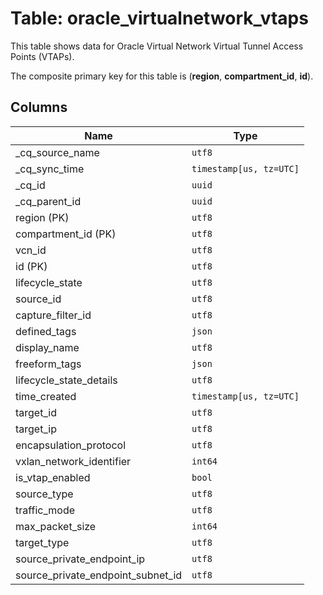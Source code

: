 # Table: oracle_virtualnetwork_vtaps

This table shows data for Oracle Virtual Network Virtual Tunnel Access Points (VTAPs).

The composite primary key for this table is (**region**, **compartment_id**, **id**).

## Columns

| Name          | Type          |
| ------------- | ------------- |
|_cq_source_name|`utf8`|
|_cq_sync_time|`timestamp[us, tz=UTC]`|
|_cq_id|`uuid`|
|_cq_parent_id|`uuid`|
|region (PK)|`utf8`|
|compartment_id (PK)|`utf8`|
|vcn_id|`utf8`|
|id (PK)|`utf8`|
|lifecycle_state|`utf8`|
|source_id|`utf8`|
|capture_filter_id|`utf8`|
|defined_tags|`json`|
|display_name|`utf8`|
|freeform_tags|`json`|
|lifecycle_state_details|`utf8`|
|time_created|`timestamp[us, tz=UTC]`|
|target_id|`utf8`|
|target_ip|`utf8`|
|encapsulation_protocol|`utf8`|
|vxlan_network_identifier|`int64`|
|is_vtap_enabled|`bool`|
|source_type|`utf8`|
|traffic_mode|`utf8`|
|max_packet_size|`int64`|
|target_type|`utf8`|
|source_private_endpoint_ip|`utf8`|
|source_private_endpoint_subnet_id|`utf8`|